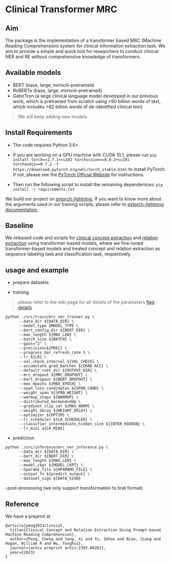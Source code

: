 # Clinical Transformer MRC

## Aim
The package is the implementation of a transformer based MRC (Machine Reading Comprehension) system for clinical information extraction task. We aim to provide a simple and quick tool for researchers to conduct clinical NER and RE without comprehensive knowledge of transformers. 

## Available models
- BERT (base, large, mimiciii-pretrained)
- RoBERTa (base, large, mimiciii-pretrained)
- GatorTron (a large clinical language model developed in our previous work, which is pretrained from scratch using >90 billion words of text, which includes >82 billion words of de-identified clinical text)
> We will keep adding new models.

## Install Requirements

* The code requires Python 3.6+.

* If you are working on a GPU machine with CUDA 10.1, please run `pip install torch==1.7.1+cu101 torchvision==0.8.2+cu101 torchaudio==0.7.2 -f https://download.pytorch.org/whl/torch_stable.html` to install PyTorch. If not, please see the [PyTorch Official Website](https://pytorch.org/) for instructions.

* Then run the following script to install the remaining dependenices: `pip install -r requirements.txt`

We build our project on [pytorch-lightning.](https://github.com/PyTorchLightning/pytorch-lightning)
If you want to know more about the arguments used in our training scripts, please 
refer to [pytorch-lightning documentation.](https://pytorch-lightning.readthedocs.io/en/latest/)

## Baseline

We released code and scripts for [clinical concept extraction](https://github.com/uf-hobi-informatics-lab/ClinicalTransformerNER) and [relation extraction](https://github.com/uf-hobi-informatics-lab/ClinicalTransformerRelationExtraction) using transformer-based models, where we fine-tuned transformer-based models and treated concept and relation extraction as sequence labeling task and classification task, respectively. <br>



## usage and example
- prepare datasets

- training
> please refer to the wiki page for all details of the parameters
> [flag details](https://github.com/uf-hobi-informatics-lab/ClinicalTransformerRelationExtraction/wiki/all-parameters)

```shell script
python ./src/train/mrc_ner_trainer.py \
      --data_dir ${DATA_DIR} \
      --model_type $MODEL_TYPE \
      --bert_config_dir ${BERT_DIR} \
      --max_length ${MAX_LEN} \
      --batch_size ${BATCH} \
      --gpus="2" \
      --precision=${PREC} \
      --progress_bar_refresh_rate 1 \
      --lr ${LR} \
      --val_check_interval ${VAL_CHECK} \
      --accumulate_grad_batches ${GRAD_ACC} \
      --default_root_dir ${OUTPUT_DIR} \
      --mrc_dropout ${MRC_DROPOUT} \
      --bert_dropout ${BERT_DROPOUT} \
      --max_epochs ${MAX_EPOCH} \
      --span_loss_candidates ${SPAN_CAND} \
      --weight_span ${SPAN_WEIGHT} \
      --warmup_steps ${WARMUP} \
      --distributed_backend=ddp \
      --gradient_clip_val ${MAX_NORM} \
      --weight_decay ${WEIGHT_DECAY} \
      --optimizer ${OPTIM} \
      --lr_scheduler ${LR_SCHEDULER} \
      --classifier_intermediate_hidden_size ${INTER_HIDDEN} \
      --lr_mini ${LR_MINI}
```

- prediction
```shell script
python ./src/inference/mrc_ner_inference.py \
      --data_dir ${DATA_DIR} \
      --bert_dir ${BERT_DIR} \
      --max_length ${MAX_LEN} \
      --model_ckpt ${MODEL_CKPT} \
      --hparams_file ${HPARAMS_FILE} \
      --output_fn ${predict_output} \
      --dataset_sign ${DATA_SIGN}

```

-post-processing (we only support transformation to brat format)

## Reference
We have a preprint at
```
@article{peng2023clinical,
  title={Clinical Concept and Relation Extraction Using Prompt-based Machine Reading Comprehension},
  author={Peng, Cheng and Yang, Xi and Yu, Zehao and Bian, Jiang and Hogan, William R and Wu, Yonghui},
  journal={arXiv preprint arXiv:2303.08262},
  year={2023}
}
```